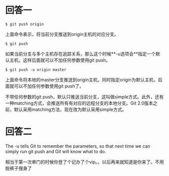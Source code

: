 # 回答一 #

	$ git push origin

上面命令表示，将当前分支推送到origin主机的对应分支。

	$ git push

如果当前分支与多个主机存在追踪关系，那么这个时候**-u选项会**指定一个默认主机，这样后面就可以不加任何参数使用git push。

	$ git push -u origin master

上面命令将本地的master分支推送到origin主机，同时指定origin为默认主机，后面就可以不加任何参数使用git push了。

不带任何参数的git push，默认只推送当前分支，这叫做simple方式。此外，还有一种matching方式，会推送所有有对应的远程分支的本地分支。Git 2.0版本之前，默认采用matching方法，现在改为默认采用simple方式。


# 回答二 #

The -u tells Git to remember the parameters, so that next time we can simply run git push and Git will know what to do.

相当于第一次串门的时候你登了个记办了个vip。。以后再来就知道是你来了。不用脱裤子搜身了

